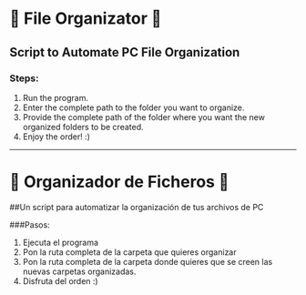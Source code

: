 # 📂 File Organizator 📂

## Script to Automate PC File Organization

### Steps:

1. Run the program.
2. Enter the complete path to the folder you want to organize.
3. Provide the complete path of the folder where you want the new organized folders to be created.
4. Enjoy the order! :)

---

# 📂 Organizador de Ficheros 📂

##Un script para automatizar la organización de tus archivos de PC

###Pasos:

1. Ejecuta el programa
2. Pon la ruta completa de la carpeta que quieres organizar
3. Pon la ruta completa de la carpeta donde quieres que se creen las nuevas carpetas organizadas.
4. Disfruta del orden :)
